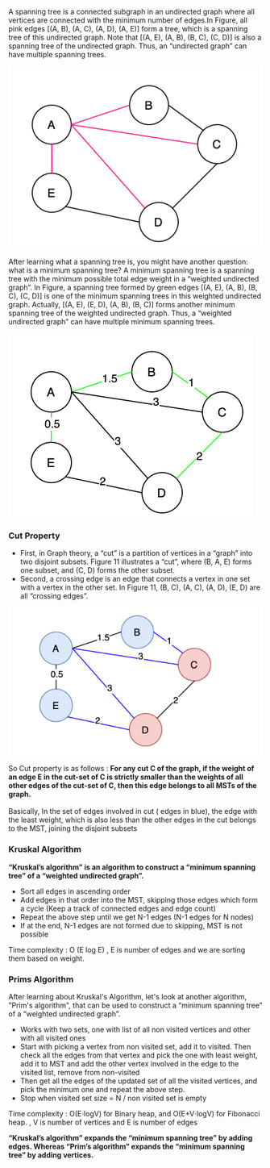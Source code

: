 

A spanning tree is a connected subgraph in an undirected graph where all vertices are connected with the minimum number of edges.In Figure, all pink edges [(A, B), (A, C), (A, D), (A, E)] form a tree, which is a spanning tree of this undirected graph. Note that [(A, E), (A, B), (B, C), (C, D)] is also a spanning tree of the undirected graph. Thus, an “undirected graph” can have multiple spanning trees.


![img.png](img.png)


After learning what a spanning tree is, you might have another question: what is a minimum spanning tree? A minimum spanning tree is a spanning tree with the minimum possible total edge weight in a “weighted undirected graph”. In Figure, a spanning tree formed by green edges [(A, E), (A, B), (B, C), (C, D)] is one of the minimum spanning trees in this weighted undirected graph. Actually, [(A, E), (E, D), (A, B), (B, C)] forms another minimum spanning tree of the weighted undirected graph. Thus, a “weighted undirected graph” can have multiple minimum spanning trees.

![img_1.png](img_1.png)



###  Cut Property

 - First, in Graph theory, a “cut” is a partition of vertices in a “graph” into two disjoint subsets. Figure 11 illustrates a “cut”, where (B, A, E) forms one subset, and (C, D) forms the other subset.
 - Second, a crossing edge is an edge that connects a vertex in one set with a vertex in the other set. In Figure 11, (B, C), (A, C), (A, D), (E, D) are all “crossing edges”.

![img_2.png](img_2.png)

So Cut property is as follows : <b>For any cut C of the graph, if the weight of an edge E in the cut-set of C is strictly smaller than the weights of all other edges of the cut-set of C, then this edge belongs to all MSTs of the graph.</b> <br/><br/>
 Basically, In the set of edges involved in cut ( edges in blue), the edge with the least weight, which is also less than the other edges in the cut belongs to the MST, joining the disjoint subsets


### Kruskal Algorithm

<b>“Kruskal’s algorithm” is an algorithm to construct a “minimum spanning tree” of a “weighted undirected graph”.</b> <br/>

 - Sort all edges in ascending order
 - Add edges in that order into the MST, skipping those edges which form a cycle (Keep a track of connected edges and edge count)
 - Repeat the above step until we get N-1 edges (N-1 edges for N nodes)
 - If at the end, N-1 edges are not formed due to skipping, MST is not possible

Time complexity : O (E log E) , E  is number of edges and we are sorting them based on weight.

### Prims Algorithm

After learning about Kruskal's Algorithm, let's look at another algorithm, "Prim's algorithm", that can be used to construct a “minimum spanning tree” of a “weighted undirected graph”. <br/>

 - Works with two sets, one with list of all non visited vertices and other with all visited ones
 - Start with picking a vertex from non visited set, add it to visited. Then check all the edges from that vertex and pick the one with least weight, add it to MST and add the other vertex involved in the edge to the visited list, remove from non-visited 
 - Then get all the edges of the updated set of all the visited vertices, and pick the minimum one and repeat the above step.
 - Stop when visited set size = N / non visited set is empty

Time complexity : O(E⋅logV) for Binary heap, and O(E+V⋅logV) for Fibonacci heap. , V is number of vertices and E is number of edges

<b>“Kruskal’s algorithm” expands the “minimum spanning tree” by adding edges. Whereas “Prim’s algorithm” expands the “minimum spanning tree” by adding vertices.</b> <br/>




